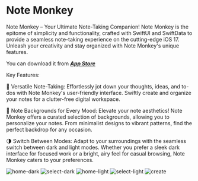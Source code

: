 # Note Monkey

Note Monkey – Your Ultimate Note-Taking Companion!
Note Monkey is the epitome of simplicity and functionality, crafted with SwiftUI and SwiftData to provide a seamless note-taking experience on the cutting-edge iOS 17. Unleash your creativity and stay organized with Note Monkey's unique features.

You can download it from [**_App Store_**](https://apps.apple.com/us/app/monkey-note/id6472617315)

Key Features:

📝 Versatile Note-Taking: Effortlessly jot down your thoughts, ideas, and to-dos with Note Monkey's user-friendly interface. Swiftly create and organize your notes for a clutter-free digital workspace.

🌈 Note Backgrounds for Every Mood: Elevate your note aesthetics! Note Monkey offers a curated selection of backgrounds, allowing you to personalize your notes. From minimalist designs to vibrant patterns, find the perfect backdrop for any occasion.

🌗 Switch Between Modes: Adapt to your surroundings with the seamless switch between dark and light modes. Whether you prefer a sleek dark interface for focused work or a bright, airy feel for casual browsing, Note Monkey caters to your preferences.

![home-dark](https://github.com/AzizKizgin/aNote/assets/65086568/5758856f-b7a7-48f1-b800-dd2f8de4d373)
![select-dark](https://github.com/AzizKizgin/aNote/assets/65086568/84a66488-dbc1-4eda-b3cb-de78cfd027ec)
![home-light](https://github.com/AzizKizgin/aNote/assets/65086568/427ccc56-bd7a-496f-afb0-48f1be538202)
![select-light](https://github.com/AzizKizgin/aNote/assets/65086568/4e853744-97f8-4bc1-84f1-07d469c6d291)
![create](https://github.com/AzizKizgin/aNote/assets/65086568/d4ea1d82-86f3-4fcb-8c24-6f400c77bda7)
